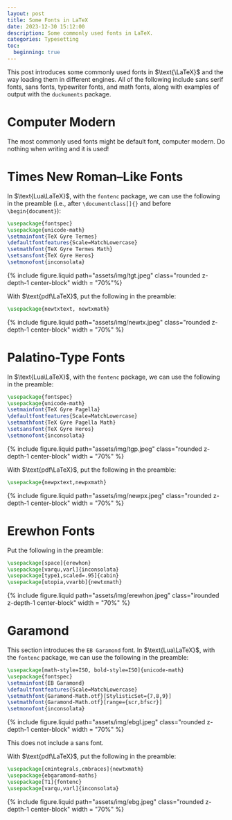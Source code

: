 ```yaml
---
layout: post
title: Some Fonts in LaTeX
date: 2023-12-30 15:12:00
description: Some commonly used fonts in LaTeX. 
categories: Typesetting
toc:
  beginning: true
---
```


This post introduces some commonly used fonts in $\text{\LaTeX}$ and the way loading them in different engines. All of the following include sans serif fonts, sans fonts, typewriter fonts, and math fonts, along with examples of output with the `duckuments` package.  

# Computer Modern

The most commonly used fonts might be default font, computer modern. Do nothing when writing and it is used!

# Times New Roman–Like Fonts

In $\text{Lua\LaTeX}$, with the `fontenc` package, we can use the following in the preamble (i.e., after `\documentclass[]{}` and before `\begin{document}`): 

```latex
\usepackage{fontspec}
\usepackage{unicode-math}
\setmainfont{TeX Gyre Termes}
\defaultfontfeatures{Scale=MatchLowercase}
\setmathfont{TeX Gyre Termes Math}
\setsansfont{TeX Gyre Heros}
\setmonofont{inconsolata}
```

{% include figure.liquid path="assets/img/tgt.jpeg" class="rounded z-depth-1 center-block" width = "70%"%}

With $\text{pdf\LaTeX}$, put the following in the preamble: 

```latex
\usepackage{newtxtext, newtxmath}
```

{% include figure.liquid path="assets/img/newtx.jpeg" class="rounded z-depth-1 center-block" width = "70%" %}

# Palatino-Type Fonts

In $\text{Lua\LaTeX}$, with the `fontenc` package, we can use the following in the preamble: 

```latex
\usepackage{fontspec}
\usepackage{unicode-math}
\setmainfont{TeX Gyre Pagella}
\defaultfontfeatures{Scale=MatchLowercase}
\setmathfont{TeX Gyre Pagella Math}
\setsansfont{TeX Gyre Heros}
\setmonofont{inconsolata}
```
{% include figure.liquid path="assets/img/tgp.jpeg" class="rounded z-depth-1 center-block" width = "70%" %}

With $\text{pdf\LaTeX}$, put the following in the preamble: 

```latex
\usepackage{newpxtext,newpxmath}
```

{% include figure.liquid path="assets/img/newpx.jpeg" class="rounded z-depth-1 center-block" width = "70%" %}

# Erewhon Fonts

Put the following in the preamble: 

```latex
\usepackage[space]{erewhon}
\usepackage[varqu,varl]{inconsolata}
\usepackage[type1,scaled=.95]{cabin}
\usepackage[utopia,vvarbb]{newtxmath}
```

{% include figure.liquid path="assets/img/erewhon.jpeg" class="irounded z-depth-1 center-block" width = "70%" %}

# Garamond

This section introduces the `EB Garamond` font. In $\text{Lua\LaTeX}$, with the `fontenc` package, we can use the following in the preamble: 

```latex
\usepackage[math-style=ISO, bold-style=ISO]{unicode-math}
\usepackage{fontspec}
\setmainfont{EB Garamond}
\defaultfontfeatures{Scale=MatchLowercase}
\setmathfont{Garamond-Math.otf}[StylisticSet={7,8,9}]
\setmathfont{Garamond-Math.otf}[range={scr,bfscr}]
\setmonofont{inconsolata}
```

{% include figure.liquid path="assets/img/ebgl.jpeg" class="rounded z-depth-1 center-block" width = "70%" %}

This does not include a sans font. 

With $\text{pdf\LaTeX}$, put the following in the preamble: 

```latex
\usepackage[cmintegrals,cmbraces]{newtxmath}
\usepackage{ebgaramond-maths}
\usepackage[T1]{fontenc}
\usepackage[varqu,varl]{inconsolata}
```

{% include figure.liquid path="assets/img/ebg.jpeg" class="rounded z-depth-1 center-block" width = "70%" %}
